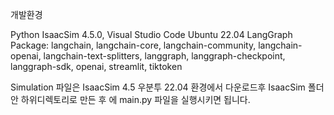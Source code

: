 개발환경

Python
IsaacSim 4.5.0, Visual Studio Code
Ubuntu 22.04
LangGraph Package: langchain, langchain-core, langchain-community, langchain-openai, langchain-text-splitters, langgraph, langgraph-checkpoint, langgraph-sdk, openai, streamlit, tiktoken


Simulation 파일은 IsaacSim 4.5 우분투 22.04 환경에서 다운로드후 IsaacSim 폴더 안 하위디렉토리로 만든 후 에 main.py 파일을 실행시키면 됩니다.